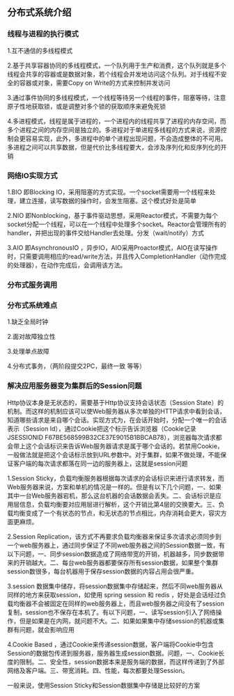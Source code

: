 ## 分布式系统介绍

### 线程与进程的执行模式

1.互不通信的多线程模式

2.基于共享容器协同的多线程模式，一个队列用于生产和消费，这个队列就是多个线程会共享的容器或是数据对象，若个线程会并发地访问这个队列。对于线程不安全的容器或对象，需要Copy on Write的方式来控制并发访问

3.通过事件协同的多线程模式，一个线程等待另一个线程的事件，阻塞等待，注意原子性地获取锁，或是调整对多个锁的获取顺序来避免死锁

4.多进程模式，线程是属于进程的，一个进程内的线程共享了进程的内存空间，而多个进程之间的内存空间是独立的。多进程对于单进程多线程的方式来说，资源控制会更容易实现，此外，多进程中的单个进程出现问题，不会造成整体的不可用。多进程之间可以共享数据，但是代价比多线程要大，会涉及序列化和反序列化的开销

### 网络IO实现方式

1.BIO 即Blocking IO，采用阻塞的方式实现。一个socket需要用一个线程来处理，建立连接，读写数据的操作时，会发生阻塞。这个模式好处是简单

2.NIO 即Nonblocking，基于事件驱动思想，采用Reactor模式，不需要为每个socket分配一个线程，可以在一个线程中处理多个socket。Reactor会管理所有的handler，并把出现的事件交给Handler去处理。分发（wait/notify）方式

3.AIO 即AsynchronousIO ，异步IO，AIO采用Proactor模式，AIO在读写操作时，只需要调用相应的read/write方法，并且传入CompletionHandler（动作完成的处理器），在动作完成后，会调用该方法。

### 分布式服务调用

### 分布式系统难点

1.缺乏全局时钟

2.面对故障独立性

3.处理单点故障

4.分布式事务，（两阶段提交2PC，最终一致 等等）

### 解决应用服务器变为集群后的Session问题

Http协议本身是无状态的，需要基于Http协议支持会话状态（Session State）的机制。而这样的机制应该可以使Web服务器从多次单独的HTTP请求中看到会话，知道哪些请求是来自哪个会话。实现方式为，在会话开始时，分配一个唯一的会话表示（Session Id），通过Cookie把这个标示告诉浏览器（Cookie记录JSESSIONID  F67BE568599B32CE37E9015B1BBCAB78），浏览器每次请求都会带上这个会话标识来告诉Web服务器请求是属于哪个会话的。若禁用Cookie，一般做法就是把这个会话标示放到URL参数中。对于集群，如果不做处理，不能保证客户端的每次请求都落在同一边的服务器上，这就是session问题

1.Session Sticky，负载均衡服务器根据每次请求的会话标识来进行请求转发，而Web服务器来说，方案和单机的情况是一样的。但是有以下几个问题，一、如果其中一台Web服务器宕机，那么这台机器的会话数据会丢失。二、会话标识是应用层信息，负载均衡要对应用层进行解析，这个开销比第4层的交换要大。三、负载均衡变成了一个有状态的节点，和无状态的节点相比，内存消耗会更大，容灾方面更麻烦。

2.Session Replication，该方式不再要求负载均衡器来保证多次请求必须同步到一个web服务器上，通过同步保证了不同web服务器之间的Session数据一致，有以下问题，一、同步session数据造成了网络带宽的开销，机器越多，同步数据带来的开销越大。二、每台web服务器都要保存所有session数据，如果整个集群session数很多，每台机器用于保存session数据的内容占用会很严重。

3.session 数据集中储存，将session数据集中存储起来，然后不同web服务器从同样的地方来获取session，如使用 spring session 和 redis ，好处是会话经过负载均衡器不会被固定在同样的web服务器上，而且web服务器之间没有了session复制，session也不保存在本机了。有以下问题，一、读写session引入了网络操作，但是如果是在内网，就问题不大。二、如果如果集中存储session的机器或集群有问题，就会影响应用

4.Cookie Based ，通过Cookie来传递session数据，客户端将Cookie中包含Session的数据包传递到服务器，服务器生成session数据。问题，一、Cookie长度的限制。二、安全性，session数据本来是服务端的数据，而这样传递到了外部网络及客户端。三、带宽消耗。四、性能，每次都要处理Session。

一般来说，使用Session Sticky和Session数据集中存储是比较好的方案